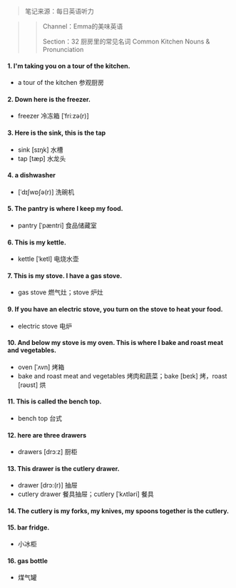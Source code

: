 > 笔记来源：每日英语听力

> > Channel：Emma的美味英语
> >
> > Section：32 厨房里的常见名词 Common Kitchen Nouns & Pronunciation

#### 1. I'm taking you on a tour of the kitchen.

- a tour of the kitchen 参观厨房

#### 2. Down here is the freezer.

- freezer 冷冻箱 [ˈfriːzə(r)]

#### 3. Here is  the sink, this is the tap

- sink [sɪŋk] 水槽
-  tap [tæp] 水龙头

#### 4. a dishwasher

- [ˈdɪʃwɒʃə(r)]  洗碗机

#### 5. The pantry is where I keep my food.

- pantry [ˈpæntri] 食品储藏室

#### 6. This is my kettle.

- kettle [ˈketl] 电烧水壶

#### 7. This is my stove. I have a gas stove.

- gas stove 燃气灶；stove 炉灶

#### 9. If you have an electric stove, you turn on the stove to heat your food.

- electric stove 电炉

#### 10. And below my stove is my oven. This is where I bake and roast meat and vegetables.

- oven [ˈʌvn] 烤箱
- bake and roast meat and vegetables 烤肉和蔬菜；bake [beɪk] 烤，roast [rəʊst] 烘

#### 11. This is called the bench top.

- bench top 台式

#### 12. here are three drawers

- drawers [drɔːz] 厨柜

#### 13. This drawer is the cutlery drawer.

- drawer [drɔ:(r)]  抽屉
- cutlery drawer 餐具抽屉；cutlery [ˈkʌtləri] 餐具

#### 14. The cutlery is my forks, my knives, my spoons together is the cutlery.

#### 15. bar fridge.

- 小冰柜

#### 16. gas bottle

- 煤气罐



